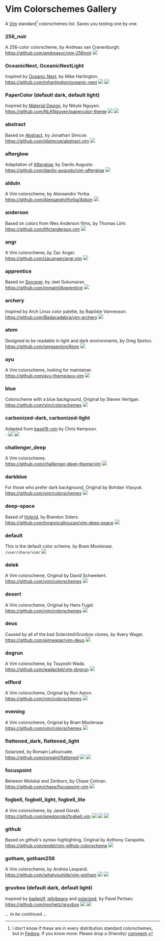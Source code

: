 # Vim Colorschemes Gallery
A [Vim](https://github.com/vim/) standard[^1] colorschemes list. Saves you testing one by one.

[^1]: I don't know if these are in every distribution standard colorschemes, but in [Fedora](https://getfedora.org). If you know more: Please drop a (friendly) [comment](https://github.com/9juhnke/Vim-Colorschemes-Gallery/issues).

### 256_noir
A 256-color colorscheme, by Andreas van Cranenburgh.
<br>https://github.com/andreasvc/vim-256noir
![](256_noir.png)

### OceanicNext, OceanicNextLight
Inspired by [Oceanic Next](https://github.com/voronianski/oceanic-next-color-scheme), by Mike Hartington.
<br>https://github.com/mhartington/oceanic-next
![](OceanicNextLight.png)
![](OceanicNext.png)

### PaperColor (default dark, default light)
Inspired by [Material Design](https://material.io/), by Nikyle Nguyen.
<br>https://github.com/NLKNguyen/papercolor-theme
![](PaperColor_l.png)
![](PaperColor_d.png)

### abstract
Based on [Abstract](https://www.abstractapp.com), by Jonathan Simcoe.
<br>https://github.com/jdsimcoe/abstract.vim
![](abstract.png)

### afterglow
Adaptation of [Afterglow](https://github.com/YabataDesign/afterglow-theme), by Danilo Augusto.
<br>https://github.com/danilo-augusto/vim-afterglow
![](afterglow.png)

### alduin
A Vim colorscheme, by Alessandro Yorba.
<br>https://github.com/AlessandroYorba/Alduin
![](alduin.png)

### anderson
Based on colors from Wes Anderson films, by Thomas Löhr.
<br>https://github.com/tlhr/anderson.vim
![](anderson.png)

### angr
A Vim colorscheme, by Zac Anger.
<br>https://github.com/zacanger/angr.vim
![](angr.png)

### apprentice
Based on [Sorcerer](https://www.vim.org/scripts/script.php?script_id=3299), by Jeet Sukumaran.
<br>https://github.com/romainl/Apprentice
![](apprentice.png)

### archery
Inspired by Arch Linux color palette, by Baptiste Vannesson.
<br>https://github.com/Badacadabra/vim-archery
![](archery.png)

### atom
Designed to be readable in light and dark environments, by Greg Sexton.
<br>https://github.com/gregsexton/Atom
![](atom.png)

### ayu
A Vim colorscheme, looking for maintainer.
<br>https://github.com/ayu-theme/ayu-vim
![](ayu.png)

### blue
Colorscheme with a blue background, Original by Steven Vertigan.
<br>https://github.com/vim/colorschemes
![](blue.png)

### carbonized-dark, carbonized-light
Adapted from [base16-vim](https://github.com/chriskempson/base16-vim) by Chris Kempson.
<br>-
![](carbonized-light.png)
![](carbonized-dark.png)

### challenger_deep
A Vim colorscheme.
<br>https://github.com/challenger-deep-theme/vim
![](challenger_deep.png)

### darkblue
For those who prefer dark background, Original by Bohdan Vlasyuk.
<br>https://github.com/vim/colorschemes
![](darkblue.png)

### deep-space
Based of [Hybrid](https://github.com/w0ng/vim-hybrid), by Brandon Siders.
<br>https://github.com/tyrannicaltoucan/vim-deep-space
![](deep-space.png)

### default
This is the default color scheme, by Bram Moolenaar.
<br>`/user/share/vim/`
![](default.png)

### delek
A Vim colorscheme, Original by David Schweikert.
<br>https://github.com/vim/colorschemes
![](delek.png)

### desert
A Vim colorscheme, Original by Hans Fugal.
<br>https://github.com/vim/colorschemes
![](desert.png)

### deus
Caused by all of the bad Solarized/Gruvbox clones, by Avery Wagar.
<br> https://github.com/ajmwagar/vim-deus
![](deus.png)

### dogrun
A Vim colorscheme, by Tsuyoshi Wada. 
<br>https://github.com/wadackel/vim-dogrun
![](dogrun.png)

### elflord
A Vim colorscheme, Original by Ron Aaron.
<br>https://github.com/vim/colorschemes
![](elflord.png)

### evening
A Vim colorscheme, Original by Bram Moolenaar.
<br>https://github.com/vim/colorschemes
![](evening.png)

### flattened_dark, flattened_light
Solarized, by Romain Lafourcade.
<br>https://github.com/romainl/flattened
![](flattened_light.png)
![](flattened_dark.png)

### focuspoint
Between Molokai and Zenburn, by Chase Colman.
<br>https://github.com/chase/focuspoint-vim
![](focuspoint.png)

### fogbell, fogbell_light, fogbell_lite
A Vim colorscheme, by Jared Gorski.
<br>https://github.com/jaredgorski/fogbell.vim
![](fogbell_light.png)
![](fogbell_lite.png)
![](fogbell.png)

### github
Based on github's syntax highlighting, Original by Anthony Carapetis.
<br>https://github.com/endel/vim-github-colorscheme
![](github.png)

### gotham, gotham256
A Vim colorscheme, by Andrea Leopardi.
<br>https://github.com/whatyouhide/vim-gotham
![](gotham.png)
![](gotham256.png)

### gruvbox (default dark, default light)
Inspired by [badwolf](https://github.com/sjl/badwolf), [jellybeans](https://github.com/nanotech/jellybeans.vim) and [solarized](https://ethanschoonover.com/solarized/), by Pavel Pertsev.
<br>https://github.com/morhetz/gruvbox
![](gruvbox_l.png)
![](gruvbox_d.png)


*... to be continued ...*
